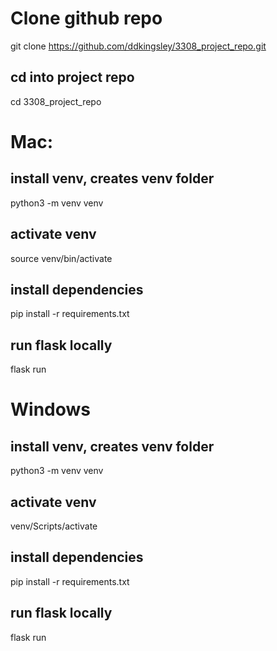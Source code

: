 # Clone github repo
git clone https://github.com/ddkingsley/3308_project_repo.git

## cd into project repo
cd 3308_project_repo


# Mac:
## install venv, creates venv folder
python3 -m venv venv

## activate venv
source venv/bin/activate

## install dependencies
pip install -r requirements.txt

## run flask locally
flask run


# Windows
## install venv, creates venv folder
python3 -m venv venv

## activate venv
venv/Scripts/activate

## install dependencies
pip install -r requirements.txt

## run flask locally
flask run
